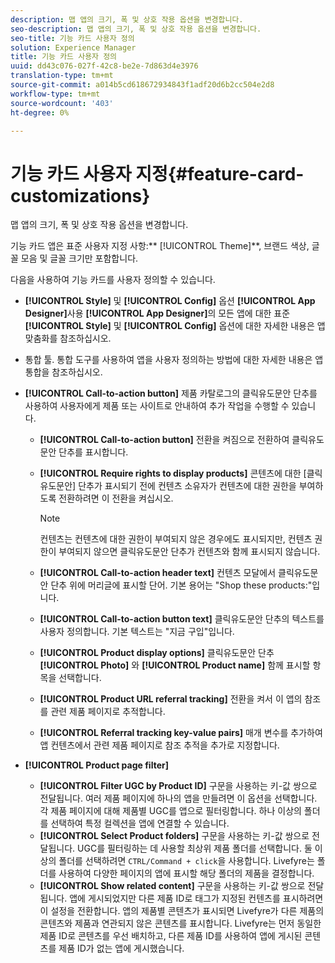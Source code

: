 ```yaml
---
description: 맵 앱의 크기, 폭 및 상호 작용 옵션을 변경합니다.
seo-description: 맵 앱의 크기, 폭 및 상호 작용 옵션을 변경합니다.
seo-title: 기능 카드 사용자 정의
solution: Experience Manager
title: 기능 카드 사용자 정의
uuid: dd43c076-027f-42c8-be2e-7d863d4e3976
translation-type: tm+mt
source-git-commit: a014b5cd618672934843f1adf20d6b2cc504e2d8
workflow-type: tm+mt
source-wordcount: '403'
ht-degree: 0%

---
```



# 기능 카드 사용자 지정{#feature-card-customizations}

맵 앱의 크기, 폭 및 상호 작용 옵션을 변경합니다.

<!-- 
r_feature_card_customization.dita
 -->

기능 카드 앱은 표준 사용자 지정 사항:** [!UICONTROL Theme]**, 브랜드 색상, 글꼴 모음 및 글꼴 크기만 포함합니다.

다음을 사용하여 기능 카드를 사용자 정의할 수 있습니다.

* **[!UICONTROL Style]** 및  **[!UICONTROL Config]** 옵션  **[!UICONTROL App Designer]**&#x200B;사용 **[!UICONTROL App Designer]**&#x200B;의 모든 앱에 대한 표준 **[!UICONTROL Style]** 및 **[!UICONTROL Config]** 옵션에 대한 자세한 내용은 앱 맞춤화를 참조하십시오.

* 통합 툴. 통합 도구를 사용하여 앱을 사용자 정의하는 방법에 대한 자세한 내용은 앱 통합을 참조하십시오.
* **[!UICONTROL Call-to-action button]** 제품 카탈로그의 클릭유도문안 단추를 사용하여 사용자에게 제품 또는 사이트로 안내하여 추가 작업을 수행할 수 있습니다.

   * **[!UICONTROL Call-to-action button]** 전환을 켜짐으로 전환하여 클릭유도문안 단추를 표시합니다.
   * **[!UICONTROL Require rights to display products]** 콘텐츠에 대한 [클릭유도문안] 단추가 표시되기 전에 컨텐츠 소유자가 컨텐츠에 대한 권한을 부여하도록 전환하려면 이 전환을 켜십시오.

      >[!NOTE]
      >
      >컨텐츠는 컨텐츠에 대한 권한이 부여되지 않은 경우에도 표시되지만, 컨텐츠 권한이 부여되지 않으면 클릭유도문안 단추가 컨텐츠와 함께 표시되지 않습니다.

   * **[!UICONTROL Call-to-action header text]** 컨텐츠 모달에서 클릭유도문안 단추 위에 머리글에 표시할 단어. 기본 용어는 &quot;Shop these products:&quot;입니다.
   * **[!UICONTROL Call-to-action button text]** 클릭유도문안 단추의 텍스트를 사용자 정의합니다. 기본 텍스트는 &quot;지금 구입&quot;입니다.
   * **[!UICONTROL Product display options]** 클릭유도문안 단추 **[!UICONTROL Photo]** 와  **[!UICONTROL Product name]** 함께 표시할 항목을 선택합니다.
   * **[!UICONTROL Product URL referral tracking]** 전환을 켜서 이 앱의 참조를 관련 제품 페이지로 추적합니다.
   * **[!UICONTROL Referral tracking key-value pairs]** 매개 변수를 추가하여 앱 컨텐츠에서 관련 제품 페이지로 참조 추적을 추가로 지정합니다.

* **[!UICONTROL Product page filter]**

   * **[!UICONTROL Filter UGC by Product ID]** 구문을 사용하는 키-값 쌍으로 전달됩니다. 여러 제품 페이지에 하나의 앱을 만들려면 이 옵션을 선택합니다. 각 제품 페이지에 대해 제품별 UGC를 앱으로 필터링합니다. 하나 이상의 폴더를 선택하여 특정 컬렉션을 앱에 연결할 수 있습니다.
   * **[!UICONTROL Select Product folders]** 구문을 사용하는 키-값 쌍으로 전달됩니다. UGC를 필터링하는 데 사용할 최상위 제품 폴더를 선택합니다. 둘 이상의 폴더를 선택하려면 `CTRL/Command + click`을 사용합니다. Livefyre는 폴더를 사용하여 다양한 페이지의 앱에 표시할 해당 폴더의 제품을 결정합니다.
   * **[!UICONTROL Show related content]** 구문을 사용하는 키-값 쌍으로 전달됩니다. 앱에 게시되었지만 다른 제품 ID로 태그가 지정된 컨텐츠를 표시하려면 이 설정을 전환합니다. 앱의 제품별 콘텐츠가 표시되면 Livefyre가 다른 제품의 콘텐츠와 제품과 연관되지 않은 콘텐츠를 표시합니다. Livefyre는 먼저 동일한 제품 ID로 콘텐츠를 우선 배치하고, 다른 제품 ID를 사용하여 앱에 게시된 콘텐츠를 제품 ID가 없는 앱에 게시했습니다.

